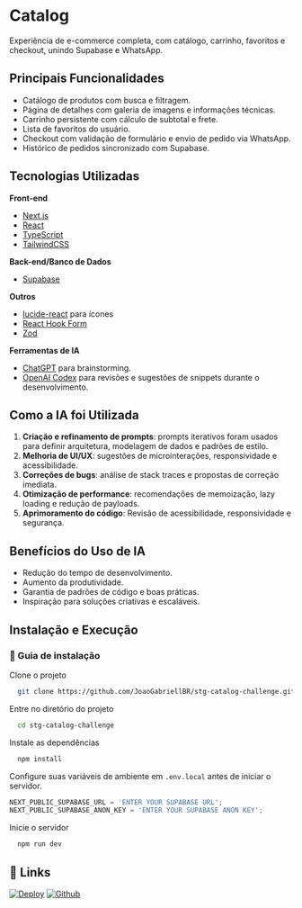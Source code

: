 # Catalog

Experiência de e-commerce completa, com catálogo, carrinho, favoritos e checkout, unindo Supabase e WhatsApp.

## Principais Funcionalidades

- Catálogo de produtos com busca e filtragem.
- Página de detalhes com galeria de imagens e informações técnicas.
- Carrinho persistente com cálculo de subtotal e frete.
- Lista de favoritos do usuário.
- Checkout com validação de formulário e envio de pedido via WhatsApp.
- Histórico de pedidos sincronizado com Supabase.

## Tecnologias Utilizadas

**Front-end**

- [Next.js](https://nextjs.org/)
- [React](https://react.dev/)
- [TypeScript](https://www.typescriptlang.org/)
- [TailwindCSS](https://tailwindcss.com/)

**Back-end/Banco de Dados**

- [Supabase](https://supabase.com/)

**Outros**

- [lucide-react](https://lucide.dev/) para ícones
- [React Hook Form](https://react-hook-form.com/)
- [Zod](https://zod.dev/)

**Ferramentas de IA**

- [ChatGPT](https://chat.openai.com/) para brainstorming.
- [OpenAI Codex](https://openai.com/blog/openai-codex) para revisões e sugestões de snippets durante o desenvolvimento.

## Como a IA foi Utilizada

1. **Criação e refinamento de prompts**: prompts iterativos foram usados para definir arquitetura, modelagem de dados e padrões de estilo.
2. **Melhoria de UI/UX**: sugestões de microinterações, responsividade e acessibilidade.
3. **Correções de bugs**: análise de stack traces e propostas de correção imediata.
4. **Otimização de performance**: recomendações de memoização, lazy loading e redução de payloads.
5. **Aprimoramento do código**: Revisão de acessibilidade, responsividade e segurança.

## Benefícios do Uso de IA

- Redução do tempo de desenvolvimento.
- Aumento da produtividade.
- Garantia de padrões de código e boas práticas.
- Inspiração para soluções criativas e escaláveis.

## Instalação e Execução

### 🔨 Guia de instalação

Clone o projeto

```bash
  git clone https://github.com/JoaoGabriellBR/stg-catalog-challenge.git
```

Entre no diretório do projeto

```bash
  cd stg-catalog-challenge
```

Instale as dependências

```bash
  npm install
```

Configure suas variáveis de ambiente em `.env.local` antes de iniciar o servidor.
   ```js
   NEXT_PUBLIC_SUPABASE_URL = 'ENTER YOUR SUPABASE URL';
   NEXT_PUBLIC_SUPABASE_ANON_KEY = 'ENTER YOUR SUPABASE ANON KEY';
   ```

Inicie o servidor

```bash
  npm run dev
```
## 🔗 Links

[![Deploy][Deploy]][Deploy-url]
[![Github][GitHub]][GitHub-url]

<!-- MARKDOWN LINKS & IMAGES -->
[Website]: https://img.shields.io/badge/site%20oficial-22C55E?style=for-the-badge
[Website-url]: https://up-write.vercel.app

[Deploy]: https://img.shields.io/badge/deploy-000?style=for-the-badge&logo=ko-fi&logoColor=white
[Deploy-url]: https://stg-catalog-challenge-two.vercel.app

[GitHub]: https://img.shields.io/badge/-Github-black.svg?style=for-the-badge&logo=github&colorB=blue
[GitHub-url]: https://github.com/JoaoGabriellBR/stg-catalog-challenge
